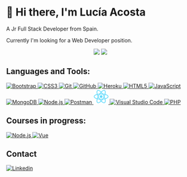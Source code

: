 <h1> 👋 Hi there, I'm Lucía Acosta</h1>
<p>A Jr Full Stack Developer from Spain.</p>
<p>Currently I'm looking for a Web Developer position.</p>
<div align="center">
<img height="160em" src="https://github-readme-stats.vercel.app/api?username=xNova21&show_icons=true&theme=tokyonight&include_all_commits=true&count_private=true"/>
<img height="160em" src="https://github-readme-stats.vercel.app/api/top-langs/?username=xNova21&layout=compact&langs_count=7&theme=tokyonight"/>
</div><h2>Languages and Tools:</h2>
<a href="https://getbootstrap.com/" target="_blank"> <img src="https://getbootstrap.com/docs/5.0/assets/brand/bootstrap-logo.svg" alt="Bootstrap" width="40" height="40"/> </a>
<a href="https://developer.mozilla.org/es/docs/Web/CSS" target="_blank"> <img src="https://upload.wikimedia.org/wikipedia/commons/d/d5/CSS3_logo_and_wordmark.svg" alt="CSS3" width="40" height="40"/> </a>
<a href="https://git-scm.com/" target="_blank"> <img src="https://git-scm.com/images/logos/downloads/Git-Icon-1788C.png" alt="Git" width="40" height="40"/> </a>
<a href="https://github.com/" target="_blank"> <img src="https://github.githubassets.com/images/modules/logos_page/GitHub-Mark.png" alt="GitHub" width="40" height="40"/> </a>
<a href="https://www.heroku.com/" target="_blank"> <img src="https://brand.heroku.com/static/media/heroku-logo-stroke-gradient.bb410472.svg" alt="Heroku" width="40" height="40"/> </a>
<a href="https://developer.mozilla.org/en-US/docs/Glossary/HTML5" target="_blank"> <img src="https://upload.wikimedia.org/wikipedia/commons/6/61/HTML5_logo_and_wordmark.svg" alt="HTML5" width="40" height="40"/> </a>
<a href="https://developer.mozilla.org/es/docs/Web/JavaScript" target="_blank"> <img src="https://upload.wikimedia.org/wikipedia/commons/thumb/9/99/Unofficial_JavaScript_logo_2.svg/245px-Unofficial_JavaScript_logo_2.svg.png" alt="JavaScript" width="40" height="40"/> </a>
<a href="https://www.mongodb.com/" target="_blank"> <img src="https://cdn.jsdelivr.net/gh/devicons/devicon/icons/mongodb/mongodb-original.svg" alt="MongoDB" width="40" height="40"/> </a>
<a href="https://nodejs.org/" target="_blank"> <img src="https://cdn.jsdelivr.net/gh/devicons/devicon/icons/nodejs/nodejs-original.svg" alt="Node.js" width="40" height="40"/> </a>
<a href="https://www.postman.com/" target="_blank"> <img src="https://symbols.getvecta.com/stencil_92/21_postman-icon.c79f00c910.svg" alt="Postman" width="40" height="40"/> </a>
<a href="https://reactjs.org/" target="_blank"> <img src="https://raw.githubusercontent.com/devicons/devicon/master/icons/react/react-original.svg" alt="React" width="40" height="40"/> </a>
<a href="https://code.visualstudio.com/" target="_blank"> <img src="https://upload.wikimedia.org/wikipedia/commons/thumb/9/9a/Visual_Studio_Code_1.35_icon.svg/512px-Visual_Studio_Code_1.35_icon.svg.png" alt="Visual Studio Code" width="40" height="40"/> </a>
<a href="https://www.php.net/"><img src="https://upload.wikimedia.org/wikipedia/commons/thumb/2/27/PHP-logo.svg/1920px-PHP-logo.svg.png" alt="PHP"  height="40"/></a>
<h2>Courses in progress:</h2>
<a href="https://nodejs.org/" target="_blank"> <img src="https://cdn.jsdelivr.net/gh/devicons/devicon/icons/nodejs/nodejs-original.svg" alt="Node.js" width="40" height="40"/> </a>
<a href="https://vuejs.org/" target="_blank"> <img src="https://upload.wikimedia.org/wikipedia/commons/thumb/9/95/Vue.js_Logo_2.svg/512px-Vue.js_Logo_2.svg.png" alt="Vue" width="40" height="40"/> </a>

<h2>Contact</h2>
<a href="https://www.linkedin.com/in/lucia-acosta-abad/"><img src="https://cdn-icons-png.flaticon.com/512/174/174857.png" alt="Linkedin" width="50" height="50"/></a>
